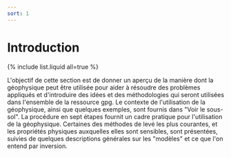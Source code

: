 ```yaml
---
sort: 1
---
```


# Introduction

{% include list.liquid all=true %}

L'objectif de cette section est de donner un aperçu de la manière dont la géophysique peut être utilisée pour aider à résoudre des problèmes appliqués et d'introduire des idées et des méthodologies qui seront utilisées dans l'ensemble de la ressource gpg. Le contexte de l'utilisation de la géophysique, ainsi que quelques exemples, sont fournis dans "Voir le sous-sol". La procédure en sept étapes fournit un cadre pratique pour l'utilisation de la géophysique. Certaines des méthodes de levé les plus courantes, et les propriétés physiques auxquelles elles sont sensibles, sont présentées, suivies de quelques descriptions générales sur les "modèles" et ce que l'on entend par inversion.

